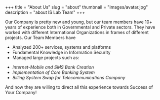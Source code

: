+++
title = "About Us"
slug = "about"
thumbnail = "images/avatar.jpg"
description = "about IS Lab Team"
+++



Our Company is pretty new and young, but our team members have 10+ years of experience both in Governmental and Private sectors. They have worked with different International Organizations in frames of different projects. 
Our Team Members have 

- Analyzed 200+ services, systems and platforms
- Fundamental Knowledge in Information Security 
- Managed large projects such as:
 * *Internet-Mobile and SMS Bank Creation*
 * *Implementation of Core Banking System*
 * *Billing System Swap for Telecommunications Company*

And now they are willing to direct all this experience towards Success of Your Company!